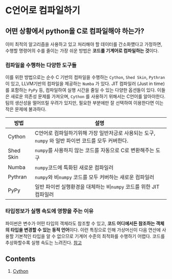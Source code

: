 # C언어로 컴파일하기



## 어떤 상황에서 python을 C로 컴파일해야 하는가?

이미 최적의 알고리즘을 사용하고 있고 처리해야 할 데이터를 간소화헀다고 가정하면, 수행할 명령어의 수를 줄이는 가장 쉬운 방법은 **코드를 기계어로 컴파일하는 것**이다.



### 컴파일을 수행하는 다양한 도구들

이를 위한 방법으로는 순수 C 기반의 컴파일을 수행하는 `Cython`, `Shed Skin`, `Pythran`  이 있고, LLVM기반의 컴파일을 제공하는 `Numba` 가 있다. JIT 컴파일러 (Just in time)를 포함하는 `PyPy` 등, 컴파일하여 실행 시간을 줄일 수 있는 다양한 옵션들이 있다. 이들은 새로운 의존성 문제를 가져오며, `Cython` 를 사용하기 위해서는 C언어를 알아야한다. 팀의 생산성을 떨어뜨릴 우려가 있지만, 필요한 부분에만 잘 선택하여 이용한다면 이는 작은 문제에 불과하다.

| 방법      | 설명                                                         |
| --------- | ------------------------------------------------------------ |
| Cython    | C언어로 컴파일하기위해 가장 일반저긍로 사용되는 도구, `numpy` 와 일반 파이썬 코드를 모두 커버한다. |
| Shed Skin | `numpy`를 사용하지 않는 코드를 자동으로 C로 변환해주는 도구  |
| Numba     | `numpy`코드에 특화된 새로운 컴파일러                         |
| Pythran   | `numpy`와 비`numpy` 코드를 모두 커버하는 새로운 컴파일러     |
| PyPy      | 일반 파이썬 실행환경을 대체하는 비`numpy` 코드를 위한 JIT 컴파일러 |



### 타입정보가 실행 속도에 영향을 주는 이유

파이썬은 변수가 어떤 타입의 객체라도 참조할 수 있고, **코드 어디에서든 참조하는 객체의 타입을 변경할 수 있는 동적 언어**이다. 이런 특징으로 인해 가상머신이 다음 연산에 사용할 기본적인 타입을 알 수 없으므로 기계어 수준의 최적화를 수행하기 어렵다. 코드를 추상화할수록 실행 속도는 느려진다. [참고](./python_object.md) 



## Contents

1. [Cython](./cython)